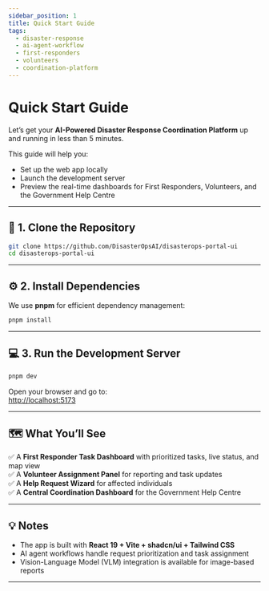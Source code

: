```yaml
---
sidebar_position: 1
title: Quick Start Guide
tags:
  - disaster-response
  - ai-agent-workflow
  - first-responders
  - volunteers
  - coordination-platform
---
```


# Quick Start Guide

Let’s get your **AI-Powered Disaster Response Coordination Platform** up and running in less than 5 minutes.

This guide will help you:
- Set up the web app locally
- Launch the development server
- Preview the real-time dashboards for First Responders, Volunteers, and the Government Help Centre

---

## 🚀 1. Clone the Repository

```bash
git clone https://github.com/DisasterOpsAI/disasterops-portal-ui
cd disasterops-portal-ui
```

---

## ⚙️ 2. Install Dependencies

We use **pnpm** for efficient dependency management:

```bash
pnpm install
```

---

## 💻 3. Run the Development Server

```bash
pnpm dev
```

Open your browser and go to:  
[http://localhost:5173](http://localhost:5173)

---

## 🗺 What You’ll See

✅ A **First Responder Task Dashboard** with prioritized tasks, live status, and map view  
✅ A **Volunteer Assignment Panel** for reporting and task updates  
✅ A **Help Request Wizard** for affected individuals  
✅ A **Central Coordination Dashboard** for the Government Help Centre  

---

## 💡 Notes

- The app is built with **React 19 + Vite + shadcn/ui + Tailwind CSS**  
- AI agent workflows handle request prioritization and task assignment  
- Vision-Language Model (VLM) integration is available for image-based reports  

---
